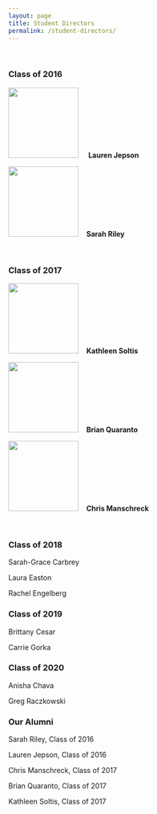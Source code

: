 ```yaml
---
layout: page
title: Student Directors
permalink: /student-directors/
---
```

<br>

### Class of 2016
<img src="{{ site.baseurl }}/img/people/ljepson.jpg" width="140"/> &nbsp; &nbsp; **Lauren Jepson**

<img src="{{ site.baseurl }}/img/people/sarahril.jpg" width="140"/> &nbsp;&nbsp; **Sarah Riley**

<br>

### Class of 2017

<img src="{{ site.baseurl }}/img/people/ksoltis.jpg" width="140"/> &nbsp;&nbsp; **Kathleen Soltis**

<img src="{{ site.baseurl }}/img/people/FullSizeRender.jpg" width="140"/> &nbsp;&nbsp; **Brian Quaranto**

<img src="{{ site.baseurl }}/img/people/cmanschr.jpg" width="140"/> &nbsp;&nbsp; **Chris Manschreck**

<br>

### Class of 2018
Sarah-Grace Carbrey

Laura Easton

Rachel Engelberg




### Class of 2019
Brittany Cesar

Carrie Gorka




### Class of 2020
Anisha Chava

Greg Raczkowski




### Our Alumni

Sarah Riley, Class of 2016

Lauren Jepson, Class of 2016

Chris Manschreck, Class of 2017

Brian Quaranto, Class of 2017

Kathleen Soltis, Class of 2017
